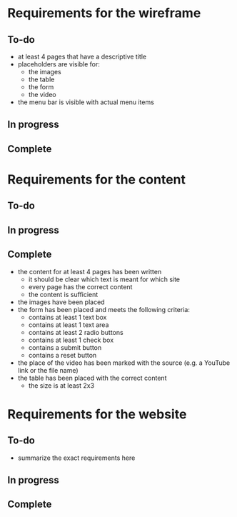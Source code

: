 # Requirements for the wireframe
## To-do
- at least 4 pages that have a descriptive title
- placeholders are visible for:
  - the images
  - the table
  - the form
  - the video
- the menu bar is visible with actual menu items
## In progress
## Complete
# Requirements for the content
## To-do
## In progress
## Complete
- the content for at least 4 pages has been written
  - it should be clear which text is meant for which site
  - every page has the correct content
  - the content is sufficient
- the images have been placed
- the form has been placed and meets the following criteria:
  - contains at least 1 text box
  - contains at least 1 text area
  - contains at least 2 radio buttons
  - contains at least 1 check box
  - contains a submit button
  - contains a reset button
- the place of the video has been marked with the source (e.g. a YouTube link or the file name)
- the table has been placed with the correct content
  - the size is at least 2x3
# Requirements for the website
## To-do
- summarize the exact requirements here
## In progress
## Complete